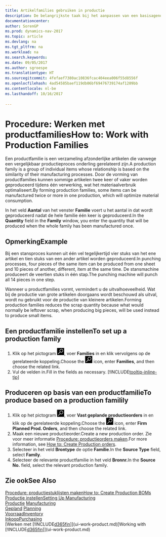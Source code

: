 ```yaml
---
title: Artikelfamilies gebruiken in productie
description: De belangrijkste taak bij het aanpassen van een basisagenda voor uw bedrijf of voor een van uw zakelijke partners is het invoeren van wijzigingen in de statuswaarden Werkdag en Vrije dag.
documentationcenter: 
author: SorenGP
ms.prod: dynamics-nav-2017
ms.topic: article
ms.devlang: na
ms.tgt_pltfrm: na
ms.workload: na
ms.search.keywords: 
ms.date: 09/05/2017
ms.author: sgroespe
ms.translationtype: HT
ms.sourcegitcommit: 4fefaef7380ac10836fcac404eea006f55d8556f
ms.openlocfilehash: 4ad54585baef119db06bf69476739174af1209bb
ms.contentlocale: nl-be
ms.lasthandoff: 10/16/2017

---
```

# <a name="how-to-work-with-production-families"></a><span data-ttu-id="dfa5b-103">Procedure: Werken met productfamilies</span><span class="sxs-lookup"><span data-stu-id="dfa5b-103">How to: Work with Production Families</span></span>
<span data-ttu-id="dfa5b-104">Een productfamilie is een verzameling afzonderlijke artikelen die vanwege een vergelijkbaar productieproces onderling gerelateerd zijn.</span><span class="sxs-lookup"><span data-stu-id="dfa5b-104">A production family is a group of individual items whose relationship is based on the similarity of their manufacturing processes.</span></span> <span data-ttu-id="dfa5b-105">Door de vorming van productfamilies kunnen sommige artikelen twee keer of vaker worden geproduceerd tijdens één verwerking, wat het materiaalverbruik optimaliseert.</span><span class="sxs-lookup"><span data-stu-id="dfa5b-105">By forming production families, some items can be manufactured twice or more in one production, which will optimize material consumption.</span></span>

<span data-ttu-id="dfa5b-106">In het veld **Aantal** van het venster **Familie** voert u het aantal in dat wordt geproduceerd nadat de hele familie één keer is geproduceerd.</span><span class="sxs-lookup"><span data-stu-id="dfa5b-106">In the **Quantity** field in the **Family** window, you enter the quantity that will be produced when the whole family has been manufactured once.</span></span>

## <a name="example"></a><span data-ttu-id="dfa5b-107">Opmerking</span><span class="sxs-lookup"><span data-stu-id="dfa5b-107">Example</span></span>
<span data-ttu-id="dfa5b-108">Bij een stansproces kunnen uit één vel tegelijkertijd vier stuks van het ene artikel en tien stuks van een ander artikel worden geproduceerd.</span><span class="sxs-lookup"><span data-stu-id="dfa5b-108">In punching processes, four pieces of the same item can be produced from one sheet and 10 pieces of another, different, item at the same time.</span></span> <span data-ttu-id="dfa5b-109">De stansmachine produceert de veertien stuks in één stap.</span><span class="sxs-lookup"><span data-stu-id="dfa5b-109">The punching machine will punch all 14 pieces in one step.</span></span>

<span data-ttu-id="dfa5b-110">Wanneer u productfamilies vormt, vermindert u de uitvalhoeveelheid. Wat bij de productie van grote artikelen doorgaans wordt beschouwd als uitval, wordt nu gebruikt voor de productie van kleinere artikelen.</span><span class="sxs-lookup"><span data-stu-id="dfa5b-110">Forming production families reduces the scrap quantity because what would normally be leftover scrap, when producing big pieces, will be used instead to produce small items.</span></span>

## <a name="to-set-up-a-production-family"></a><span data-ttu-id="dfa5b-111">Een productfamilie instellen</span><span class="sxs-lookup"><span data-stu-id="dfa5b-111">To set up a production family</span></span>
1. <span data-ttu-id="dfa5b-112">Klik op het pictogram ![Zoeken naar pagina of rapport](media/ui-search/search_small.png "pictogram Zoeken naar pagina of rapport"), voer **Families** in en klik vervolgens op de gerelateerde koppeling.</span><span class="sxs-lookup"><span data-stu-id="dfa5b-112">Choose the ![Search for Page or Report](media/ui-search/search_small.png "Search for Page or Report icon") icon, enter **Families**, and then choose the related link.</span></span>
2. <span data-ttu-id="dfa5b-113">Vul de velden in.</span><span class="sxs-lookup"><span data-stu-id="dfa5b-113">Fill in the fields as necessary.</span></span> [!INCLUDE[tooltip-inline-tip](includes/tooltip-inline-tip_md.md)]

## <a name="to-produce-based-on-a-production-familily"></a><span data-ttu-id="dfa5b-114">Produceren op basis van een productfamilie</span><span class="sxs-lookup"><span data-stu-id="dfa5b-114">To produce based on a production familily</span></span>
1. <span data-ttu-id="dfa5b-115">Klik op het pictogram ![Zoeken naar pagina of rapport](media/ui-search/search_small.png "pictogram Zoeken naar pagina of rapport"), voer **Vast geplande productieorders** in en klik op de gerelateerde koppeling.</span><span class="sxs-lookup"><span data-stu-id="dfa5b-115">Choose the ![Search for Page or Report](media/ui-search/search_small.png "Search for Page or Report icon") icon, enter **Firm Planned Prod. Orders**, and then choose the related link.</span></span>
2. <span data-ttu-id="dfa5b-116">Maak een nieuwe productieorder.</span><span class="sxs-lookup"><span data-stu-id="dfa5b-116">Create a new production order.</span></span> <span data-ttu-id="dfa5b-117">Zie voor meer informatie [Procedure: productieorders maken](production-how-to-create-production-orders.md).</span><span class="sxs-lookup"><span data-stu-id="dfa5b-117">For more information, see [How to: Create Production orders](production-how-to-create-production-orders.md).</span></span>
3. <span data-ttu-id="dfa5b-118">Selecteer in het veld **Brontype** de optie **Familie**.</span><span class="sxs-lookup"><span data-stu-id="dfa5b-118">In the **Source Type** field, select **Family**.</span></span>  
4. <span data-ttu-id="dfa5b-119">Selecteer de relevante productfamilie in het veld **Bronnr.**</span><span class="sxs-lookup"><span data-stu-id="dfa5b-119">In the **Source No.** field, select the relevant production family.</span></span>

## <a name="see-also"></a><span data-ttu-id="dfa5b-120">Zie ook</span><span class="sxs-lookup"><span data-stu-id="dfa5b-120">See Also</span></span>
[<span data-ttu-id="dfa5b-121">Procedure: productiestuklijsten maken</span><span class="sxs-lookup"><span data-stu-id="dfa5b-121">How to: Create Production BOMs</span></span>](production-how-to-create-production-boms.md)  
[<span data-ttu-id="dfa5b-122">Productie instellen</span><span class="sxs-lookup"><span data-stu-id="dfa5b-122">Setting Up Manufacturing</span></span>](production-configure-production-processes.md)  
<span data-ttu-id="dfa5b-123">[Productie](production-manage-manufacturing.md)  </span><span class="sxs-lookup"><span data-stu-id="dfa5b-123">[Manufacturing](production-manage-manufacturing.md)  </span></span>  
<span data-ttu-id="dfa5b-124">[Gepland](production-planning.md) </span><span class="sxs-lookup"><span data-stu-id="dfa5b-124">[Planning](production-planning.md) </span></span>  
[<span data-ttu-id="dfa5b-125">Voorraad</span><span class="sxs-lookup"><span data-stu-id="dfa5b-125">Inventory</span></span>](inventory-manage-inventory.md)  
[<span data-ttu-id="dfa5b-126">Inkoop</span><span class="sxs-lookup"><span data-stu-id="dfa5b-126">Purchasing</span></span>](purchasing-manage-purchasing.md)  
<span data-ttu-id="dfa5b-127">[Werken met [!INCLUDE[d365fin](includes/d365fin_md.md)]](ui-work-product.md)</span><span class="sxs-lookup"><span data-stu-id="dfa5b-127">[Working with [!INCLUDE[d365fin](includes/d365fin_md.md)]](ui-work-product.md)</span></span>

